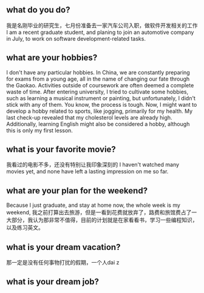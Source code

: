 ## what do you do?
我是名刚毕业的研究生，七月份准备去一家汽车公司入职，做软件开发相关的工作
I am a recent graduate student, and planing to join an automotive company in July,
to work on software development-related tasks.
## what are your hobbies?
I don't have any particular hobbies. In China, we are constantly preparing for exams from a young age, all in the name of changing our fate through the Gaokao. Activities outside of coursework are often deemed a complete waste of time. After entering university, I tried to cultivate some hobbies, such as learning a musical instrument or painting, but unfortunately, I didn't stick with any of them. You know, the process is tough. Now, I might want to develop a hobby related to sports, like jogging, primarily for my health. My last check-up revealed that my cholesterol levels are already high. Additionally, learning English might also be considered a hobby, although this is only my first lesson.

## what is your favorite movie?
我看过的电影不多，还没有特别让我印象深刻的
I haven't watched many movies yet, and none have left a lasting impression on me so far.
## what are your plan for the weekend?
Because I just graduate, and stay at home now, the whole week is my weekend, 我之前打算出去旅游，但是一看到花费就放弃了，路费和旅馆费占了一大部分，我认为那非常不值得，目前的计划就是在家看看书，学习一些编程知识，以及练习英文。

## what is your dream vacation?
那一定是没有任何事物打扰的假期，一个人dai z
## what is your dream job?
